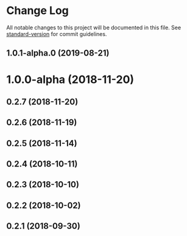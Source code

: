 # Change Log

All notable changes to this project will be documented in this file. See [standard-version](https://github.com/conventional-changelog/standard-version) for commit guidelines.

## 1.0.1-alpha.0 (2019-08-21)



# 1.0.0-alpha (2018-11-20)



## 0.2.7 (2018-11-20)



## 0.2.6 (2018-11-19)



## 0.2.5 (2018-11-14)



## 0.2.4 (2018-10-11)



## 0.2.3 (2018-10-10)



## 0.2.2 (2018-10-02)



## 0.2.1 (2018-09-30)
